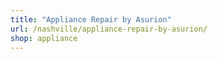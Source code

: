 ```yaml
---
title: "Appliance Repair by Asurion"
url: /nashville/appliance-repair-by-asurion/
shop: appliance
---
```

